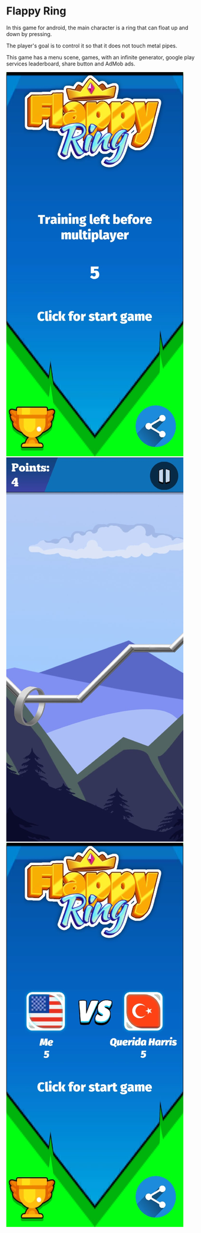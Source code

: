 # Flappy Ring
In this game for android, the main character is a ring that can float up and down by pressing. 

The player's goal is to control it so that it does not touch metal pipes.

This game has a menu scene, games, with an infinite generator, google play services leaderboard, share button and AdMob ads.

![View 1 Image](https://github.com/Shukret/ImagesForReadme/blob/main/sc1.jpg)
![View 2 Image](https://github.com/Shukret/ImagesForReadme/blob/main/sc2.jpg)
![View 3 Image](https://github.com/Shukret/ImagesForReadme/blob/main/sc4.jpg)
